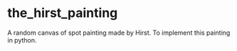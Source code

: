 # the_hirst_painting
A random canvas of spot painting made by Hirst. To implement this painting in python.
